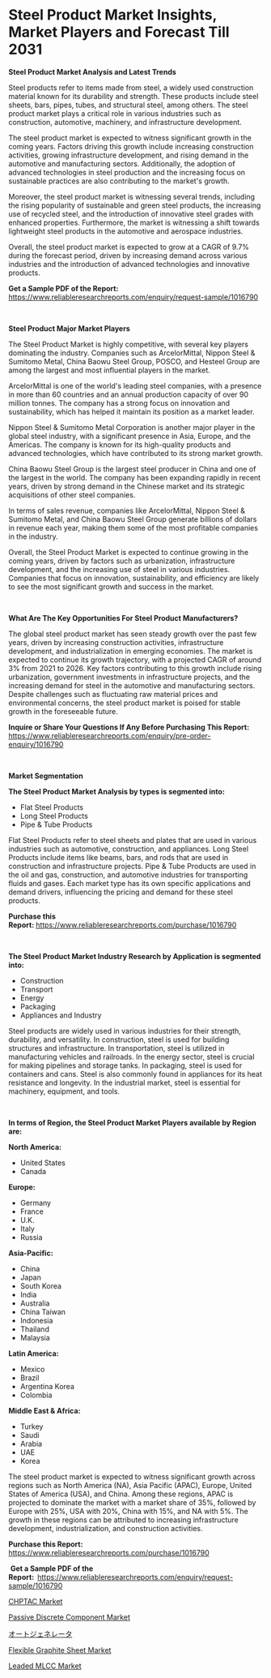 <p><h1>Steel Product Market Insights, Market Players and Forecast Till 2031</h1></p><p><strong>Steel Product Market Analysis and Latest Trends</strong></p>
<p><p>Steel products refer to items made from steel, a widely used construction material known for its durability and strength. These products include steel sheets, bars, pipes, tubes, and structural steel, among others. The steel product market plays a critical role in various industries such as construction, automotive, machinery, and infrastructure development.</p><p>The steel product market is expected to witness significant growth in the coming years. Factors driving this growth include increasing construction activities, growing infrastructure development, and rising demand in the automotive and manufacturing sectors. Additionally, the adoption of advanced technologies in steel production and the increasing focus on sustainable practices are also contributing to the market's growth.</p><p>Moreover, the steel product market is witnessing several trends, including the rising popularity of sustainable and green steel products, the increasing use of recycled steel, and the introduction of innovative steel grades with enhanced properties. Furthermore, the market is witnessing a shift towards lightweight steel products in the automotive and aerospace industries.</p><p>Overall, the steel product market is expected to grow at a CAGR of 9.7% during the forecast period, driven by increasing demand across various industries and the introduction of advanced technologies and innovative products.</p></p>
<p><strong>Get a Sample PDF of the Report:&nbsp;</strong> <a href="https://www.reliableresearchreports.com/enquiry/request-sample/1016790">https://www.reliableresearchreports.com/enquiry/request-sample/1016790</a></p>
<p>&nbsp;</p>
<p><strong>Steel Product Major Market Players</strong></p>
<p><p>The Steel Product Market is highly competitive, with several key players dominating the industry. Companies such as ArcelorMittal, Nippon Steel & Sumitomo Metal, China Baowu Steel Group, POSCO, and Hesteel Group are among the largest and most influential players in the market.</p><p>ArcelorMittal is one of the world's leading steel companies, with a presence in more than 60 countries and an annual production capacity of over 90 million tonnes. The company has a strong focus on innovation and sustainability, which has helped it maintain its position as a market leader.</p><p>Nippon Steel & Sumitomo Metal Corporation is another major player in the global steel industry, with a significant presence in Asia, Europe, and the Americas. The company is known for its high-quality products and advanced technologies, which have contributed to its strong market growth.</p><p>China Baowu Steel Group is the largest steel producer in China and one of the largest in the world. The company has been expanding rapidly in recent years, driven by strong demand in the Chinese market and its strategic acquisitions of other steel companies.</p><p>In terms of sales revenue, companies like ArcelorMittal, Nippon Steel & Sumitomo Metal, and China Baowu Steel Group generate billions of dollars in revenue each year, making them some of the most profitable companies in the industry.</p><p>Overall, the Steel Product Market is expected to continue growing in the coming years, driven by factors such as urbanization, infrastructure development, and the increasing use of steel in various industries. Companies that focus on innovation, sustainability, and efficiency are likely to see the most significant growth and success in the market.</p></p>
<p>&nbsp;</p>
<p><strong>What Are The Key Opportunities For Steel Product Manufacturers?</strong></p>
<p><p>The global steel product market has seen steady growth over the past few years, driven by increasing construction activities, infrastructure development, and industrialization in emerging economies. The market is expected to continue its growth trajectory, with a projected CAGR of around 3% from 2021 to 2026. Key factors contributing to this growth include rising urbanization, government investments in infrastructure projects, and the increasing demand for steel in the automotive and manufacturing sectors. Despite challenges such as fluctuating raw material prices and environmental concerns, the steel product market is poised for stable growth in the foreseeable future.</p></p>
<p><strong>Inquire or Share Your Questions If Any Before Purchasing This Report:</strong> <a href="https://www.reliableresearchreports.com/enquiry/pre-order-enquiry/1016790">https://www.reliableresearchreports.com/enquiry/pre-order-enquiry/1016790</a></p>
<p>&nbsp;</p>
<p><strong>Market Segmentation</strong></p>
<p><strong>The Steel Product Market Analysis by types is segmented into:</strong></p>
<p><ul><li>Flat Steel Products</li><li>Long Steel Products</li><li>Pipe & Tube Products</li></ul></p>
<p><p>Flat Steel Products refer to steel sheets and plates that are used in various industries such as automotive, construction, and appliances. Long Steel Products include items like beams, bars, and rods that are used in construction and infrastructure projects. Pipe & Tube Products are used in the oil and gas, construction, and automotive industries for transporting fluids and gases. Each market type has its own specific applications and demand drivers, influencing the pricing and demand for these steel products.</p></p>
<p><strong>Purchase this Report:&nbsp;</strong><a href="https://www.reliableresearchreports.com/purchase/1016790">https://www.reliableresearchreports.com/purchase/1016790</a></p>
<p>&nbsp;</p>
<p><strong>The Steel Product Market Industry Research by Application is segmented into:</strong></p>
<p><ul><li>Construction</li><li>Transport</li><li>Energy</li><li>Packaging</li><li>Appliances and Industry</li></ul></p>
<p><p>Steel products are widely used in various industries for their strength, durability, and versatility. In construction, steel is used for building structures and infrastructure. In transportation, steel is utilized in manufacturing vehicles and railroads. In the energy sector, steel is crucial for making pipelines and storage tanks. In packaging, steel is used for containers and cans. Steel is also commonly found in appliances for its heat resistance and longevity. In the industrial market, steel is essential for machinery, equipment, and tools.</p></p>
<p>&nbsp;</p>
<p><strong>In terms of Region, the Steel Product Market Players available by Region are:</strong></p>
<p>
    <p> <strong> North America: </strong>
        <ul>
            <li>United States</li>
            <li>Canada</li>
        </ul>
        </p> 
    <p> <strong> Europe: </strong>
        <ul>
            <li>Germany</li>
            <li>France</li>
            <li>U.K.</li>
            <li>Italy</li>
            <li>Russia</li>
        </ul>
        </p> 
    <p> <strong> Asia-Pacific: </strong>
        <ul>
            <li>China</li>
            <li>Japan</li>
            <li>South Korea</li>
            <li>India</li>
            <li>Australia</li>
            <li>China Taiwan</li>
            <li>Indonesia</li>
            <li>Thailand</li>
            <li>Malaysia</li>
        </ul>
        </p> 
    <p> <strong> Latin America: </strong>
        <ul>
            <li>Mexico</li>
            <li>Brazil</li>
            <li>Argentina Korea</li>
            <li>Colombia</li>
        </ul>
        </p> 
    <p> <strong> Middle East & Africa: </strong>
        <ul>
            <li>Turkey</li>
            <li>Saudi</li>
            <li>Arabia</li>
            <li>UAE</li>
            <li>Korea</li>
        </ul>
    </p>
    </p>
<p><p>The steel product market is expected to witness significant growth across regions such as North America (NA), Asia Pacific (APAC), Europe, United States of America (USA), and China. Among these regions, APAC is projected to dominate the market with a market share of 35%, followed by Europe with 25%, USA with 20%, China with 15%, and NA with 5%. The growth in these regions can be attributed to increasing infrastructure development, industrialization, and construction activities.</p></p>
<p><strong>Purchase this Report: </strong><a href="https://www.reliableresearchreports.com/purchase/1016790">https://www.reliableresearchreports.com/purchase/1016790</a></p>
<p>&nbsp;<strong>Get a Sample PDF of the Report:&nbsp;&nbsp;</strong><a href="https://www.reliableresearchreports.com/enquiry/request-sample/1016790">https://www.reliableresearchreports.com/enquiry/request-sample/1016790</a></p>
<p><strong></strong></p>
<p><p><a href="https://github.com/brenzgnarento/Market-Research-Report-List-1/blob/main/chptac-market.md">CHPTAC Market</a></p><p><a href="https://issuu.com/reportprime-2/docs/passive-discrete-component-market-size-2030.pptx">Passive Discrete Component Market</a></p><p><a href="https://github.com/jkjreqjscoxx7/Market-Research-Report-List-1/blob/main/6126957191730.md">オートジェネレータ</a></p><p><a href="https://github.com/jerrycopelandthomaswsqd8q/Market-Research-Report-List-1/blob/main/flexible-graphite-sheet-market.md">Flexible Graphite Sheet Market</a></p><p><a href="https://issuu.com/reportprime-2/docs/leaded-mlcc-market-size-2030.pptx">Leaded MLCC Market</a></p></p>